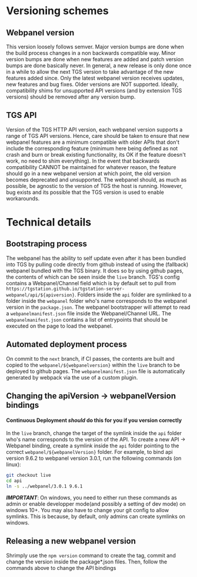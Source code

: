# Versioning schemes

## Webpanel version
This version loosely follows semver. Major version bumps are done when the build process changes in a non backwards compatible way. Minor version bumps are done when new features are added and patch version bumps are done basically never.
In general, a new release is only done once in a while to allow the next TGS version to take advantage of the new features added since. Only the latest webpanel version receives updates, new features and bug fixes. Older versions are NOT supported. Ideally, compatibility shims for unsupported API versions (and by extension TGS versions) should be removed after any version bump.

## TGS API
Version of the TGS HTTP API version, each webpanel version supports a range of TGS API versions. Hence, care should be taken to ensure that new webpanel features are a minimum compatible with older APIs that don't include the corresponding feature (minimum here being defined as not crash and burn or break existing functionality, its OK if the feature doesn't work, no need to shim everything). In the event that backwards compatibility CANNOT be maintained for whatever reason, the feature should go in a new webpanel version at which point, the old version becomes deprecated and unsupported. The webpanel should, as much as possible, be agnostic to the version of TGS the host is running. However, bug exists and its possible that the TGS version is used to enable workarounds.

# Technical details

## Bootstraping process
The webpanel has the ability to self update even after it has been bundled into TGS by pulling code directly from github instead of using the (fallback) webpanel bundled with the TGS binary. It does so by using github pages, the contents of which can be seen inside the `live` branch. TGS's config contains a Webpanel/Channel field which is by default set to pull from `https://tgstation.github.io/tgstation-server-webpanel/api/${apiversion}`. Folders inside the `api` folder are symlinked to a folder inside the `webpanel` folder who's name corresponds to the webpanel version in the `package.json`. The webpanel bootstrapper will attempt to read a `webpanelmanifest.json` file inside the Webpanel/Channel URL. The `webpanelmanifest.json` contains a list of entrypoints that should be executed on the page to load the webpanel.

## Automated deployment process
On commit to the `next` branch, if CI passes, the contents are built and copied to the `webpanel/${webpanelversion}` within the `live` branch to be deployed to github pages. The `webpanelmanifest.json` file is automatically generated by webpack via the use of a custom plugin.

## Changing the apiVersion -> webpanelVersion bindings

#### Continuous Deployment *should* do this for you if you version correctly

In the `live` branch, change the target of the symlink inside the `api` folder who's name corresponds to the version of the API.
To create a new API -> Webpanel binding, create a symlink inside the `api` folder pointing to the correct `webpanel/${webpanelVersion}` folder. For example, to bind api version 9.6.2 to webpanel version 3.0.1, run the following commands (on linux):
```bash
git checkout live
cd api
ln -s ../webpanel/3.0.1 9.6.1
```
***IMPORTANT***: On windows, you need to either run these commands as admin or enable developper mode(and possibly a setting of dev mode) on windows 10+. You may also have to change your git config to allow symlinks. This is because, by default, only admins can create symlinks on windows.

## Releasing a new webpanel version
Shrimply use the `npm version` command to create the tag, commit and change the version inside the package*.json files. Then, follow the commands above to change the API bindings
